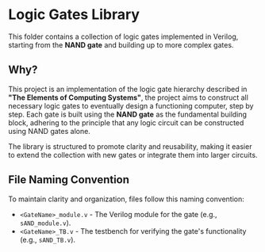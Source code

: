 # Logic Gates Library

This folder contains a collection of logic gates implemented in Verilog, starting from the **NAND gate** and building up to more complex gates.

## Why?

This project is an implementation of the logic gate hierarchy described in **"The Elements of Computing Systems"**, the project aims to construct all necessary logic gates to eventually design a functioning computer, step by step. Each gate is built using the **NAND gate** as the fundamental building block, adhering to the principle that any logic circuit can be constructed using NAND gates alone.

The library is structured to promote clarity and reusability, making it easier to extend the collection with new gates or integrate them into larger circuits.

## File Naming Convention

To maintain clarity and organization, files follow this naming convention:

- `<GateName>_module.v` - The Verilog module for the gate (e.g., `sAND_module.v`).
- `<GateName>_TB.v` - The testbench for verifying the gate's functionality (e.g., `sAND_TB.v`).
